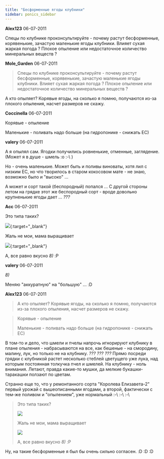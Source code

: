 ```yaml
---
title: "Бесформенные ягоды клубники"
sidebar: ponics_sidebar
---
```


**Alex123** 06-07-2011

Спецы по клубнике проконсультируйте - почему растут бесформенные, корявенькие, зачастую маленькие ягоды клубники. Влияет сухая жаркая погода ? Плохое опыление или недостаточное количество минеральных веществ ?


**Mole_Garden** 06-07-2011

> Спецы по клубнике проконсультируйте - почему растут бесформенные, корявенькие, зачастую маленькие ягоды клубники. Влияет сухая жаркая погода ? Плохое опыление или недостаточное количество минеральных веществ ?

А кто опыляет? Корявые ягоды, на сколько я помню, получаются из-за плохого опыления, насчет размеров не скажу.


**Coccinella** 06-07-2011

Корявые - опыление

Маленькие - поливать надо больше (на гидропонике - снижать ЕС)


**valery** 06-07-2011

А я опылял сам. Ягодки получились ровненькие, отменные, заглядение. (Может я в душе - шмель :o :-\ )

Но - очень маленькие. Может быть и поливы виноваты, хотя лил с низким ЕС, но что творилось в старом кокосовом мате - не знаю, возможно было и "высоко" ...

А может и сорт такой (беспородный) попался ... С другой стороны летом на грядке этот же беспородный сорт - вроде довольно крупненькие ягоды дает ... *???*


**Acc** 06-07-2011

Это типа таких?

[![](/imagehost/thumbs/004tdt.jpg)](https://t.me/ponics_ru_files/5888){:target="_blank"}

Жаль не мои, мама выращивает

[![](/imagehost/thumbs/002dtd.jpg)](https://t.me/ponics_ru_files/5889){:target="_blank"}

А, все равно вкусно *8)* :P


**valery** 06-07-2011

 *8)*

Меняю "аккуратную" на "большую" ... :D


**Alex123** 06-07-2011

> А кто опыляет? Корявые ягоды, на сколько я помню, получаются из-за плохого опыления, насчет размеров не скажу.

> Корявые - опыление
> 
> Маленькие - поливать надо больше (на гидропонике - снижать ЕС)

В том-то и дело, что шмели и пчелы напрочь игнорируют клубнику в плане опыления - набрасываются на все, как бешеные - на смородину, малину, лук, но только не на клубнику. *???* *???* *???* Прямо посреди грядки с клубникой растет несколько стеблей цветущего уже лука, над которым постоянная толкучка пчел и шмелей. На клубнику - ноль внимания. Летают, правда какие-то мушки, да мелкие букашки-таракашки ползают по цветам.

Странно еще то, что у ремонтанного сорта "Королева Елизавета-2" первый урожай с вышеописанными ягодами, а второй, фактически с тем-же поливом и "опылением", уже нормальный :-\ :-\ :-\

> Это типа таких?
> 
> ![](/imagehost/thumbs/004tdt.jpg)
> 
> Жаль не мои, мама выращивает
> 
> ![](/imagehost/thumbs/002dtd.jpg)
> 
> А, все равно вкусно *8)* :P

Ну, на такие бесформенные я был бы очень сильно согласен. :D :D :D


